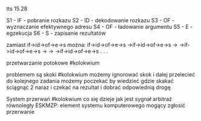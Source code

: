 tts 15.28

S1 - IF - pobranie rozkazu
S2 - ID - dekodowanie rozkazu
S3 - OF - wyznaczanie efektywnego adresu
S4 - OF - ładowanie argumentu
S5 - E - egzekucja
S6 - S - zapisanie rezultatów

zamiast
if->id->of->e->s
można:
if->id->of->e->s
  ->if->id->of->e->s
  ->  ->if->id->of->e->s
  ->  ->  ->if->id->of->e->s
  .
  .
  .


przetwarzanie potokowe #kolokwium

problemem są skoki #kolokwium
możemy ignorować skok i dalej przelecieć do kolejnego zadania
możemy poczekać by wiedzieć gdzie skakać
ściągnąć 2 naraz i czekać na rezultat i dobrać odpowiednią drogę



System przerwań #kolokwium co się dzieje jak jest sygnał
arbitraż równoległy
ESKMZP: element systemu komputerowego mogący zgłosić przerwanie

